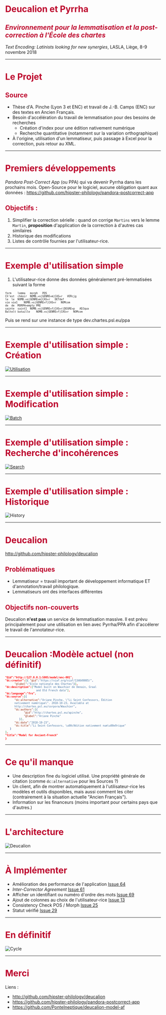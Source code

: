 <style type="text/css">
h1, h2, h3, h4 { color:#bd052d!important;}
footer {
	height:70px;
	min-width:302px;
	background-image : url("logo.png");
	background-repeat: no-repeat;
    padding-left:350px;
    line-height:35px;
    font-style:italic;
}
pre { font-size: 0.7em!important; }
</style>
<!-- page_number: true -->
<!-- footer: "Text Encoding: Latinists looking for new synergies ", Thibault Clérice, thibault.clerice@chartes.psl / @ponteineptique-->

Deucalion et Pyrrha
===================

## *Environnement pour la lemmatisation et la post-correction à l'École des chartes*

*Text Encoding: Latinists looking for new synergies*, LASLA, Liège, 8-9 novembre 2018

----

# Le Projet

## Source

- Thèse d'A. Pinche (Lyon 3 et ENC) et travail de J.-B. Camps (ENC) sur  des textes en Ancien Français.
- Besoin d'accélération du travail de lemmatisation pour des besoins de recherches
	- Création d'index pour une édition nativement numérique
	- Recherche quantitative (notamment sur la variation orthographique)
- À l'origine, utilisation d'un lemmatiseur, puis passage à Excel pour la correction, puis retour au XML.

---

# Premiers développements

*Pandora Post-Correct App* (ou PPA) qui va devenir Pyrrha dans les prochains mois. Open-Source pour le logiciel, aucune obligation quant aux données : https://github.com/hipster-philology/pandora-postcorrect-app

## Objectifs :

1. Simplifier la correction sérielle : quand on corrige `Martins` vers le lemme `Martin`, **proposition** d'application de la correction à d'autres cas similaires
2. Historique des modifications
3. Listes de contrôle fournies par l'utilisateur-rice.

---

# Exemple d'utilisation simple

1. L'utilisateur-rice donne des données généralement pré-lemmatisées suivant la forme 

```csv
form	lemma	morph	POS
Ch’est	chëoir	NOMB.=s|GENRE=m|CAS=r	VERcjg
le	le	NOMB.=s|GENRE=m|CAS=r	DETdef
vie	vie1	NOMB.=s|GENRE=f|CAS=r	NOMcom
de	de	MORPH=empty	PRE
sainte	saint1	NOMB.=s|GENRE=f|CAS=r|DEGRE=p	ADJqua
Baltelt	bataille	NOMB.=s|GENRE=f|CAS=r	NOMcom
```

Puis se rend sur une instance de type dev.chartes.psl.eu/ppa

---

# Exemple d'utilisation simple : Création

[![Utilisation](running.gif)](https://imgur.com/a/kiGerAD)

---

# Exemple d'utilisation simple : Modification

[![Batch](modification.gif)](https://imgur.com/a/fKgI4ix)

---

# Exemple d'utilisation simple : Recherche d'incohérences

[![Search](search.gif)](https://imgur.com/a/2X2sGBV)

---

# Exemple d'utilisation simple : Historique

![History](history.png)

---

# Deucalion

http://github.com/hipster-philology/deucalion

## Problématiques

- Lemmatiseur = travail important de développement informatique ET d'annotation/travail philologique.
- Lemmatiseurs ont des interfaces différentes

## Objectifs non-couverts

Deucalion **n'est pas** un service de lemmatisation massive. Il est prévu principalement pour une utilisation en lien avec Pyrrha/PPA afin d'accélerer le travail de l'annotateur-rice.

---

# Deucalion :Modèle actuel (non définitif)

```json
"@id":"http://127.0.0.1:5005/model/enc-001",
"dc:creator":[{ "@id":"https://viaf.org/viaf/134649805/",
      "@label":"Ecole nationale des Chartes"}],
"dc:description":["Model built on Wauchier de Denain, Graal 
					and Old French data"],
"dc:language":"fro",
"dc:source":[{
      "dc:alternative":"Ariane Pinche, \"Li Seint Confessors, Édition 
      nativement numérique\". 2018-10-23, Available at 
      http://chartes.psl.eu/corpora/Wauchier",
      "dc:authors":[{
            "@id":"http://chartes.psl.eu/apinche",
            "@label":"Ariane Pinche"
         }],
      "dc:date":"2018-10-23",
      "dc:title":"Li Seint Confessors, \u00c9dition nativement num\u00e9rique"
   }
],
"title":"Model for Ancient-French"
}
```

---

# Ce qu'il manque

- Une description fine du logiciel utilisé. Une propriété générale de citation (comme `dc:alternative` pour les Sources ?)
- Un client, afin de montrer automatiquement à l'utilisateur-rice les modèles et outils disponibles, mais aussi comment les citer (contrairement à la situation actuelle "Ancien Français").
- Information sur les financeurs (moins important pour certains pays que d'autres.)

---

# L'architecture

![Deucalion](Deucalion.png)

---

# À Implémenter

- Amélioration des performance de l'application [Issue 64](https://github.com/hipster-philology/pandora-postcorrect-app/issues/64)
- *Inter-Corrector Agreement* [Issue 61](https://github.com/hipster-philology/pandora-postcorrect-app/issues/61)
- Afficher un identifiant ou numéro d'ordre des mots [Issue 69](https://github.com/hipster-philology/pandora-postcorrect-app/issues/69)
- Ajout de colonnes au choix de l'utilisateur-rice [Issue 13](https://github.com/hipster-philology/pandora-postcorrect-app/issues/13)
- Consistency Check POS / Morph [Issue 25](https://github.com/hipster-philology/pandora-postcorrect-app/issues/15)
- Statut vérifié [Issue 29](https://github.com/hipster-philology/pandora-postcorrect-app/issues/29)

---

# En définitif

![Cycle](cycle.png)

---

# Merci

Liens : 
- http://github.com/hipster-philology/deucalion
- https://github.com/hipster-philology/pandora-postcorrect-app
- https://github.com/PonteIneptique/deucalion-model-af
